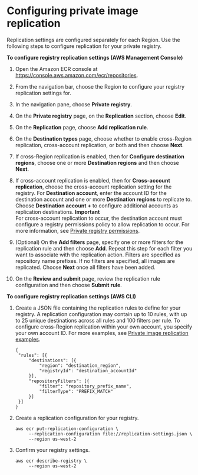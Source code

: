 # Configuring private image replication<a name="registry-settings-configure"></a>

Replication settings are configured separately for each Region\. Use the following steps to configure replication for your private registry\.

**To configure registry replication settings \(AWS Management Console\)**

1. Open the Amazon ECR console at [https://console\.aws\.amazon\.com/ecr/repositories](https://console.aws.amazon.com/ecr/repositories)\.

1. From the navigation bar, choose the Region to configure your registry replication settings for\.

1. In the navigation pane, choose **Private registry**\.

1. On the **Private registry** page, on the **Replication** section, choose **Edit**\.

1. On the **Replication** page, choose **Add replication rule**\.

1. On the **Destination types** page, choose whether to enable cross\-Region replication, cross\-account replication, or both and then choose **Next**\.

1. If cross\-Region replication is enabled, then for **Configure destination regions**, choose one or more **Destination regions** and then choose **Next**\.

1. If cross\-account replication is enabled, then for **Cross\-account replication**, choose the cross\-account replication setting for the registry\. For **Destination account**, enter the account ID for the destination account and one or more **Destination regions** to replicate to\. Choose **Destination account \+** to configure additional accounts as replication destinations\.
**Important**  
For cross\-account replication to occur, the destination account must configure a registry permissions policy to allow replication to occur\. For more information, see [Private registry permissions](registry-permissions.md)\.

1. \(Optional\) On the **Add filters** page, specify one or more filters for the replication rule and then choose **Add**\. Repeat this step for each filter you want to associate with the replication action\. Filters are specified as repository name prefixes\. If no filters are specified, all images are replicated\. Choose **Next** once all filters have been added\.

1. On the **Review and submit** page, review the replication rule configuration and then choose **Submit rule**\.

**To configure registry replication settings \(AWS CLI\)**

1. Create a JSON file containing the replication rules to define for your registry\. A replication configuration may contain up to 10 rules, with up to 25 unique destinations across all rules and 100 filters per rule\. To configure cross\-Region replication within your own account, you specify your own account ID\. For more examples, see [Private image replication examples](registry-settings-examples.md)\.

   ```
   {
   	"rules": [{
   		"destinations": [{
   			"region": "destination_region",
   			"registryId": "destination_accountId"
   		}],
   		"repositoryFilters": [{
   			"filter": "repository_prefix_name",
   			"filterType": "PREFIX_MATCH"
   		}]
   	}]
   }
   ```

1. Create a replication configuration for your registry\.

   ```
   aws ecr put-replication-configuration \
        --replication-configuration file://replication-settings.json \
        --region us-west-2
   ```

1. Confirm your registry settings\.

   ```
   aws ecr describe-registry \
        --region us-west-2
   ```
